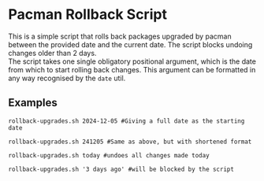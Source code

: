 # Pacman Rollback Script

This is a simple script that rolls back packages upgraded by pacman between the provided date and the current date. The script blocks undoing changes older than 2 days.  
The script takes one single obligatory positional argument, which is the date from which to start rolling back changes. This argument can be formatted in any way recognised
by the `date` util.

## Examples
`rollback-upgrades.sh 2024-12-05 #Giving a full date as the starting date`

`rollback-upgrades.sh 241205 #Same as above, but with shortened format`

`rollback-upgrades.sh today #undoes all changes made today`

`rollback-upgrades.sh '3 days ago' #will be blocked by the script`
